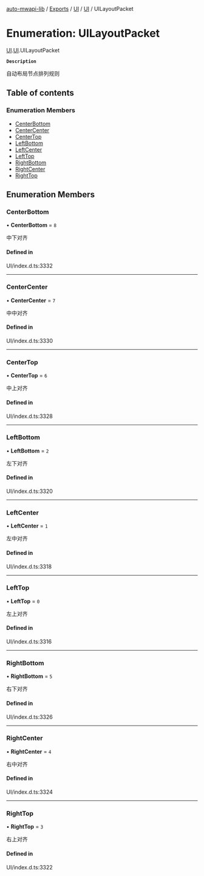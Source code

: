 [auto-mwapi-lib](../README.md) / [Exports](../modules.md) / [UI](../modules/UI.md) / [UI](../modules/UI.UI.md) / UILayoutPacket

# Enumeration: UILayoutPacket

[UI](../modules/UI.md).[UI](../modules/UI.UI.md).UILayoutPacket

**`Description`**

自动布局节点排列规则

## Table of contents

### Enumeration Members

- [CenterBottom](UI.UI.UILayoutPacket.md#centerbottom)
- [CenterCenter](UI.UI.UILayoutPacket.md#centercenter)
- [CenterTop](UI.UI.UILayoutPacket.md#centertop)
- [LeftBottom](UI.UI.UILayoutPacket.md#leftbottom)
- [LeftCenter](UI.UI.UILayoutPacket.md#leftcenter)
- [LeftTop](UI.UI.UILayoutPacket.md#lefttop)
- [RightBottom](UI.UI.UILayoutPacket.md#rightbottom)
- [RightCenter](UI.UI.UILayoutPacket.md#rightcenter)
- [RightTop](UI.UI.UILayoutPacket.md#righttop)

## Enumeration Members

### CenterBottom

• **CenterBottom** = ``8``

中下对齐

#### Defined in

UI/index.d.ts:3332

___

### CenterCenter

• **CenterCenter** = ``7``

中中对齐

#### Defined in

UI/index.d.ts:3330

___

### CenterTop

• **CenterTop** = ``6``

中上对齐

#### Defined in

UI/index.d.ts:3328

___

### LeftBottom

• **LeftBottom** = ``2``

左下对齐

#### Defined in

UI/index.d.ts:3320

___

### LeftCenter

• **LeftCenter** = ``1``

左中对齐

#### Defined in

UI/index.d.ts:3318

___

### LeftTop

• **LeftTop** = ``0``

左上对齐

#### Defined in

UI/index.d.ts:3316

___

### RightBottom

• **RightBottom** = ``5``

右下对齐

#### Defined in

UI/index.d.ts:3326

___

### RightCenter

• **RightCenter** = ``4``

右中对齐

#### Defined in

UI/index.d.ts:3324

___

### RightTop

• **RightTop** = ``3``

右上对齐

#### Defined in

UI/index.d.ts:3322

